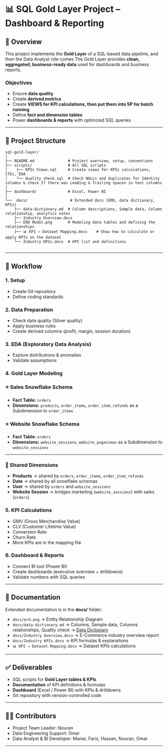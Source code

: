 # 📊 SQL Gold Layer Project – Dashboard & Reporting  

## 📌 Overview  
This project implements the **Gold Layer** of a SQL-based data pipeline, and then the Data Analyst role comes
The Gold Layer provides **clean, aggregated, business-ready data** used for dashboards and business reports.  

### Objectives  
- Ensure **data quality**  
- Create **derived metrics** 
- Create **VIEWS for KPI calculations, then put them into SP for batch running** 
- Define **fact and dimension tables**  
- Power **dashboards & reports** with optimized SQL queries  

---

## 📂 Project Structure  
```
sql-gold-layer/
│
├── README.md               # Project overview, setup, conventions
├── scripts/                # All SQL scripts
│    ├── KPIs Views.sql     # Create views for KPIs calculations, CTEs, EDA
│    └── Quality check.sql  # Check NULLs and duplicates for Identity columns & check If there was Leading & Trailing spaces in text columns
│
├── dashboard/              # Excel, Power BI
│
└──  docs/                   # Extended docs (ERD, data dictionary, KPIs)
    ├── data-dictionary.md  # Column descriptions, Sample data, Column relationship, analytics notes
    ├── Industry Overview.docx 
    ├── ERD Model.png       # Modeling data tables and defining the relationships  
    ├── 📊 KPI → Dataset Mapping.docx    # Show how to calculate or apply KPIs on the dataset   
    └── Industry KPIs.docx  # KPI list and definitions


```

---

## 🚀 Workflow  

### 1. Setup  
- Create Git repository  
- Define coding standards  

### 2. Data Preparation  
- Check data quality (Silver quality)  
- Apply business rules  
- Create derived columns (profit, margin, session duration)  

### 3. EDA (Exploratory Data Analysis)  
- Explore distributions & anomalies  
- Validate assumptions  

### 4. Gold Layer Modeling  

### ⭐ Sales Snowflake Schema
- **Fact Table:** `orders`
- **Dimensions:** `products`, `order_items`, `order_item_refunds` as a Subdimension to `order_items`

### ⭐ Website Snowflake Schema
- **Fact Table:** `orders`
- **Dimensions:** `website_sessions`, `website_pageviews` as a Subdimension to `website_sessions`

---

### 🔗 Shared Dimensions
- **Products** → shared by `orders`, `order_items`, `order_item_refunds`
- **Date** → shared by all snowflake schemas
- **User** → shared by `orders` and `website_sessions`
- **Website Session** → bridges marketing (`website_sessions`) with sales (`orders`)



### 5. KPI Calculations  
- GMV (Gross Merchandise Value)  
- CLV (Customer Lifetime Value)  
- Conversion Rate  
- Churn Rate
- More KPIs are in the mapping file 

### 6. Dashboard & Reports  
- Connect BI tool (Power BI)  
- Create dashboards (executive overview + drilldowns)  
- Validate numbers with SQL queries  

---

## 📑 Documentation  

Extended documentation is in the **docs/** folder:  
- `docs/erd.png` → Entity Relationship Diagram  
- `docs/data-dictionary.md` → Columns, Sample data, Columns relationships, Quality check → [Data Dictionary](docs/data-dictionary.md)
- `docs/Industry Overview.docx` → E-Commerce industry overview report 
- `docs/Industry KPIs.docx` → KPI formulas & explanations  
- `📊 KPI → Dataset Mapping.docx` → Dataset KPIs calculations
---

## ✅ Deliverables  
- SQL scripts for **Gold Layer tables & KPIs**  
- **Documentation** of KPI definitions & formulas  
- **Dashboard** (Excel / Power BI) with KPIs & drilldowns  
- Git repository with version-controlled code  

---

## 👨‍💻 Contributors  
- Project Team Leader: Nouran 
- Data Engineering Support: Omar  
- Data Analyst & BI Developer: Manar, Faris, Hassan, Nouran, Omar

---
